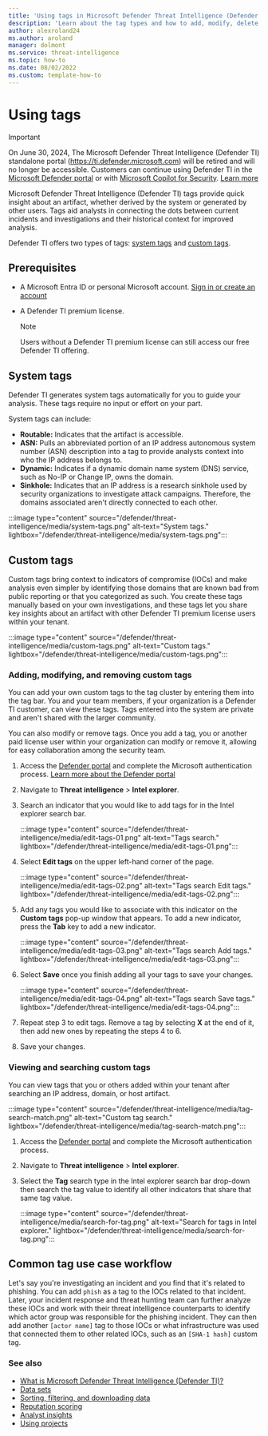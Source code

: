```yaml
--- 
title: 'Using tags in Microsoft Defender Threat Intelligence (Defender TI)'
description: 'Learn about the tag types and how to add, modify, delete, and search custom tags in Microsoft Defender Threat Intelligence (Defender TI).'
author: alexroland24
ms.author: aroland
manager: dolmont
ms.service: threat-intelligence
ms.topic: how-to
ms.date: 08/02/2022
ms.custom: template-how-to
---
```


# Using tags

>[!IMPORTANT] 
> On June 30, 2024, The Microsoft Defender Threat Intelligence (Defender TI) standalone portal (https://ti.defender.microsoft.com) will be retired and will no longer be accessible. Customers can continue using Defender TI in the [Microsoft Defender portal](https://aka.ms/mdti-intel-explorer) or with [Microsoft Copilot for Security](security-copilot-and-defender-threat-intelligence.md). [Learn more](https://aka.ms/mdti-standaloneportal)

Microsoft Defender Threat Intelligence (Defender TI) tags provide quick insight about an artifact, whether derived by the system or generated by other users. Tags aid analysts in connecting the dots between current incidents and investigations and their historical context for improved analysis.

Defender TI offers two types of tags: [system tags](#system-tags) and [custom tags](#custom-tags).

## Prerequisites

- A Microsoft Entra ID or personal Microsoft account. [Sign in or create an account](https://signup.microsoft.com/)
- A Defender TI premium license.

    > [!NOTE]
    > Users without a Defender TI premium license can still access our free Defender TI offering.


## System tags

Defender TI generates system tags automatically for you to guide your analysis. These tags require no input or effort on your part.

System tags can include:

- **Routable:** Indicates that the artifact is accessible.
- **ASN:** Pulls an abbreviated portion of an IP address autonomous system number (ASN) description into a tag to provide analysts context into who the IP address belongs to.
- **Dynamic:** Indicates if a dynamic domain name system (DNS) service, such as No-IP or Change IP, owns the domain.
- **Sinkhole:** Indicates that an IP address is a research sinkhole used by security organizations to investigate attack campaigns. Therefore, the domains associated aren't directly connected to each other.

:::image type="content" source="/defender/threat-intelligence/media/system-tags.png" alt-text="System tags." lightbox="/defender/threat-intelligence/media/system-tags.png":::


## Custom tags

Custom tags bring context to indicators of compromise (IOCs) and make analysis even simpler by identifying those domains that are known bad from public reporting or that you categorized as such. You create these tags manually based on your own investigations, and these tags let you share key insights about an artifact with other Defender TI premium license users within your tenant.

:::image type="content" source="/defender/threat-intelligence/media/custom-tags.png" alt-text="Custom tags." lightbox="/defender/threat-intelligence/media/custom-tags.png":::

### Adding, modifying, and removing custom tags

You can add your own custom tags to the tag cluster by entering them into the tag bar. You and your team members, if your organization is a Defender TI customer, can view these tags. Tags entered into the system are private and aren't shared with the larger community.

You can also modify or remove tags. Once you add a tag, you or another paid license user within your organization can modify or remove it, allowing for easy collaboration among the security team.

1. Access the [Defender portal](https://security.microsoft.com/) and complete the Microsoft authentication process. [Learn more about the Defender portal](/defender-xdr/microsoft-365-defender-portal)
2. Navigate to **Threat intelligence** > **Intel explorer**.
3. Search an indicator that you would like to add tags for in the Intel explorer search bar.
   
   :::image type="content" source="/defender/threat-intelligence/media/edit-tags-01.png" alt-text="Tags search." lightbox="/defender/threat-intelligence/media/edit-tags-01.png":::

4. Select **Edit tags** on the upper left-hand corner of the page.
   
   :::image type="content" source="/defender/threat-intelligence/media/edit-tags-02.png" alt-text="Tags search Edit tags." lightbox="/defender/threat-intelligence/media/edit-tags-02.png":::

5. Add any tags you would like to associate with this indicator on the **Custom tags** pop-up window that appears. To add a new indicator, press the **Tab** key to add a new indicator.

   :::image type="content" source="/defender/threat-intelligence/media/edit-tags-03.png" alt-text="Tags search Add tags." lightbox="/defender/threat-intelligence/media/edit-tags-03.png":::

6. Select **Save** once you finish adding all your tags to save your changes.

   :::image type="content" source="/defender/threat-intelligence/media/edit-tags-04.png" alt-text="Tags search Save tags." lightbox="/defender/threat-intelligence/media/edit-tags-04.png":::

7. Repeat step 3 to edit tags. Remove a tag by selecting **X** at the end of it, then add new ones by repeating the steps 4 to 6.

8. Save your changes.

### Viewing and searching custom tags

You can view tags that you or others added within your tenant after searching an IP address, domain, or host artifact.

:::image type="content" source="/defender/threat-intelligence/media/tag-search-match.png" alt-text="Custom tag search." lightbox="/defender/threat-intelligence/media/tag-search-match.png":::


1. Access the [Defender portal](https://security.microsoft.com/) and complete the Microsoft authentication process.
2. Navigate to **Threat intelligence** > **Intel explorer**.
3. Select the **Tag** search type in the Intel explorer search bar drop-down then search the tag value to identify all other indicators that share that same tag value.

   :::image type="content" source="/defender/threat-intelligence/media/search-for-tag.png" alt-text="Search for tags in Intel explorer." lightbox="/defender/threat-intelligence/media/search-for-tag.png":::


## Common tag use case workflow

Let's say you're investigating an incident and you find that it's related to phishing. You can add `phish` as a tag to the IOCs related to that incident. Later, your incident response and threat hunting team can further analyze these IOCs and work with their threat intelligence counterparts to identify which actor group was responsible for the phishing incident. They can then add another `[actor name]` tag to those IOCs or what infrastructure was used that connected them to other related IOCs, such as an `[SHA-1 hash]` custom tag.

### See also

- [What is Microsoft Defender Threat Intelligence (Defender TI)?](what-is-microsoft-defender-threat-intelligence-defender-ti.md)
- [Data sets](data-sets.md)
- [Sorting, filtering, and downloading data](sorting-filtering-and-downloading-data.md)
- [Reputation scoring](reputation-scoring.md)
- [Analyst insights](analyst-insights.md)
- [Using projects](using-projects.md)